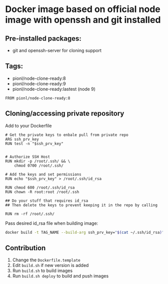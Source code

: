 # Docker image based on official node image with openssh and git installed

## Pre-installed packages:

- git and openssh-server for cloning support

## Tags:

- pionl/node-clone-ready:8
- pionl/node-clone-ready:9
- pionl/node-clone-ready:lastest (node 9)

```docker
FROM pionl/node-clone-ready:8
```

## Cloning/accessing private repository

Add to your Dockerfile

```docker
# Get the private keys to enbale pull from private repo
ARG ssh_prv_key
RUN test -n "$ssh_prv_key"


# Authorize SSH Host
RUN mkdir -p /root/.ssh/ && \
    chmod 0700 /root/.ssh/

# Add the keys and set permissions
RUN echo "$ssh_prv_key" > /root/.ssh/id_rsa

RUN chmod 600 /root/.ssh/id_rsa
RUN chown -R root:root /root/.ssh

## Do your stuff that requires id_rsa
## Then delete the keys to prevent keeping it in the repo by calling

RUN rm -rf /root/.ssh/
```

Pass desired id_rsa file when building image:

```bash
docker build -t TAG_NAME --build-arg ssh_prv_key="$(cat ~/.ssh/id_rsa)"
```

## Contribution

1. Change the `Dockerfile.template`
2. Edit `build.sh` if new version is added
3. Run `build.sh` to build images
4. Run `build.sh deploy` to build and push images
